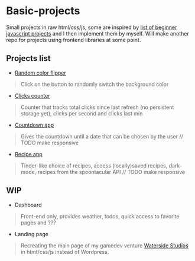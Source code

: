 # Basic-projects
Small projects in raw html/css/js, some are inspired by [list of beginner javascript projects](https://github.com/john-smilga/javascript-basic-projects) and I then implement them by myself. Will make another repo for projects using frontend libraries at some point.
## Projects list
- [Random color flipper](https://l-a-r-t.github.io/Basic-projects/Color%20flipper/)
> Click on the button to randomly switch the background color
- [Clicks counter](https://l-a-r-t.github.io/Basic-projects/Counter/)
> Counter that tracks total clicks since last refresh (no persistent storage yet), clicks per second and clicks last min
- [Countdown app](https://l-a-r-t.github.io/Basic-projects/Timer/)
> Gives the countdown until a date that can be chosen by the user // TODO make responsive
- [Recipe app](https://l-a-r-t.github.io/Basic-projects/Recipes/index.html)
> Tinder-like choice of recipes, access (locally)saved recipes, dark-mode, recipes from the spoontacular API // TODO make responsive
## WIP
- Dashboard
> Front-end only, provides weather, todos, quick access to favorite pages and ???
- Landing page
> Recreating the main page of my gamedev venture [Waterside Studios](https://waterside-studios.com/) in htmt/css/js instead of Wordpress.
